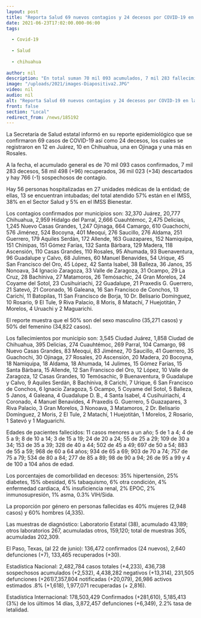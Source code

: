 ```yaml
---
layout: post
title: "Reporta Salud 69 nuevos contagios y 24 decesos por COVID-19 en la entidad"
date: 2021-06-23T17:02:00.000-06:00
tags:
  
  - Covid-19
  
  - Salud
  
  - chihuahua
  
author: nil
description: "En total suman 70 mil 093 acumulados, 7 mil 283 fallecimientos, 58 mil 498 recuperados y 36 mil 023 casos descartados a lo largo de la pandemia"
image: "/uploads/2021/images-Diapositiva2.JPG"
video: nil
audio: nil
alt: "Reporta Salud 69 nuevos contagios y 24 decesos por COVID-19 en la entidad"
front: false
section: "Local"
redirect_from: /news/185192
---
```


La Secretaría de Salud estatal informó en su reporte epidemiológico que se confirmaron 69 casos de COVID-19 así como 24 decesos, los cuales se registraron en 12 en Juárez, 10 en Chihuahua, una en Ojinaga y una más en Rosales.

A la fecha, el acumulado general es de 70 mil 093 casos confirmados, 7 mil 283 decesos, 58 mil 498 (+96) recuperados, 36 mil 023 (+34) descartados y hay 766 (-1) sospechosos de contagio.

Hay 56 personas hospitalizadas en 27 unidades médicas de la entidad; de ellas, 13 se encuentran intubadas; del total atendido 57% están en el IMSS, 38% en el Sector Salud y 5% en el IMSS Bienestar.

Los contagios confirmados por municipios son: 32,370 Juárez, 20,777 Chihuahua, 2,959 Hidalgo del Parral, 2,666 Cuauhtémoc, 2,475 Delicias, 1,245 Nuevo Casas Grandes, 1,247 Ojinaga, 664 Camargo, 610 Guachochi, 576 Jiménez, 524 Bocoyna, 401 Meoqui, 276 Saucillo, 276 Aldama, 251 Guerrero, 179 Aquiles Serdán, 172  Allende, 163 Guazapares, 152 Namiquipa, 151 Chínipas, 151 Gómez Farías, 132 Santa Bárbara, 129 Madera, 118 Ascensión, 110 Casas Grandes, 110 Rosales, 95 Ahumada, 93 Buenaventura, 96 Guadalupe y Calvo, 68 Julimes, 60 Manuel Benavides, 54 Urique, 45 San Francisco del Oro, 45 López, 42 Santa Isabel, 38 Balleza, 36 Janos, 35 Nonoava, 34 Ignacio Zaragoza, 33 Valle de Zaragoza, 31 Ocampo, 29 La Cruz, 28 Bachíniva, 27 Matamoros, 26 Temósachic, 24 Gran Morelos, 24 Coyame del Sotol, 23 Cusihuiriachi, 22 Guadalupe, 21 Praxedis G. Guerrero, 21 Satevó, 21 Coronado, 16 Galeana, 16 San Francisco de Conchos, 13 Carichí, 11 Batopilas, 11 San Francisco de Borja, 10 Dr. Belisario Domínguez, 10 Rosario, 9 El Tule, 9 Riva Palacio, 8 Moris, 8 Matachí, 7 Huejotitán, 7 Morelos, 4 Uruachi y 2 Maguarichi.

El reporte muestra que el 50% son del sexo masculino (35,271 casos) y 50% del femenino (34,822 casos).

Los fallecimientos por municipio son: 3,545 Ciudad Juárez, 1,858 Ciudad de Chihuahua, 395 Delicias, 274 Cuauhtémoc, 269 Parral, 104 Camargo, 98 Nuevo Casas Grandes, 83 Meoqui, 83 Jiménez, 70 Saucillo, 41 Guerrero, 35 Guachochi, 30 Ojinaga, 27 Rosales, 20 Ascensión, 20 Madera, 20 Bocoyna, 18 Namiquipa, 18 Aldama, 18 Ahumada, 14  Julimes, 15 Gómez Farías, 15 Santa Bárbara, 15 Allende, 12 San Francisco del Oro, 12 López, 10 Valle de Zaragoza, 12 Casas Grandes, 10 Temósachic, 9 Buenaventura, 9 Guadalupe y Calvo, 9 Aquiles Serdán, 8 Bachíniva, 8 Carichí, 7 Urique, 6 San Francisco de Conchos, 6 Ignacio Zaragoza, 5 Ocampo, 5 Coyame del Sotol, 5 Balleza, 5 Janos, 4 Galeana, 4  Guadalupe D. B., 4 Santa Isabel, 4 Cusihuiriachi, 4 Coronado, 4 Manuel Benavides, 4 Praxedis G. Guerrero, 5 Guazapares, 3 Riva Palacio, 3 Gran Morelos, 3 Nonoava, 3 Matamoros, 2 Dr. Belisario Domínguez, 2 Moris, 2 El Tule, 2 Matachí, 1 Huejotitán, 1 Morelos, 2 Rosario, 1 Satevó y 1 Maguarichi.

Edades de pacientes fallecidos: 11 casos menores a un año; 5 de 1 a 4; 4 de 5 a 9; 8 de 10 a 14; 3 de 15 a 19; 24 de 20 a 24; 55 de 25 a 29; 109 de 30 a 34; 153 de 35 a 39; 328 de 40 a 44; 502 de 45 a 49; 697 de 50 a 54; 883 de 55 a 59; 968 de 60 a 64 años; 934  de 65 a 69; 903 de 70 a 74; 757 de 75 a 79; 534 de 80 a 84; 277 de 85 a 89; 98 de 90 a 94; 26 de 95 a 99 y 4 de 100 a 104 años de edad.

Los porcentajes de comorbilidad en decesos: 35% hipertensión, 25% diabetes, 15% obesidad, 6% tabaquismo, 6% otra condición, 4% enfermedad cardiaca, 4% insuficiencia renal, 2% EPOC, 2% inmunosupresión, 1% asma, 0.3% VIH/Sida.

La proporción por género en personas fallecidas es 40% mujeres (2,948 casos) y 60% hombres (4,335).

Las muestras de diagnóstico: Laboratorio Estatal (38), acumulado 43,189; otros laboratorios 267, acumuladas otros, 159,120; total de muestras 305, acumuladas 202,309.

El Paso, Texas, (al 22 de junio): 136,472 confirmados (24 nuevos), 2,640 defunciones (+7), 133,465 recuperados (+30).

Estadística Nacional: 2,482,784 casos totales (+4,233), 436,738 sospechosos acumulados (+2,532), 4,438,282 negativos (+13,314), 231,505 defunciones (+261)7,357,804 notificadas (+20,079), 26,986 activos estimados .8%  (+1,618), 1,977,071 recuperadas (+ 2,816).

Estadística Internacional: 178,503,429 Confirmados (+281,610), 5,185,413 (3%) de los últimos 14 días, 3,872,457 defunciones (+6,349), 2.2% tasa de letalidad.